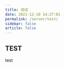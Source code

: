 ```yaml
---
title: 测试
date: 2021-12-10 14:27:01
permalink: /server/test/
sidebar: false
article: false
---
```


## TEST
test